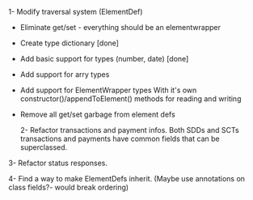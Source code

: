 1- Modify traversal system (ElementDef)
  * Eliminate get/set - everything should be an elementwrapper
  * Create type dictionary [done]
  * Add basic support for types (number, date) [done]
  * Add support for arry types
  * Add support for ElementWrapper types
    With it's own constructor()/appendToElement() methods for reading and writing

  * Remove all get/set garbage from element defs

    2- Refactor transactions and payment infos. Both SDDs and SCTs transactions and payments
have common fields that can be superclassed.

3- Refactor status responses.

4- Find a way to make ElementDefs inherit. (Maybe use annotations on class fields?- would break ordering)
